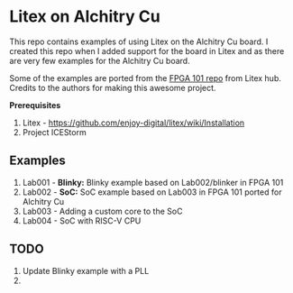 # Litex on Alchitry Cu

This repo contains examples of using Litex on the Alchitry Cu board. I created this repo when I added support for the board in Litex and as there are very few examples for the Alchitry Cu board. 

Some of the examples are ported from the [FPGA 101 repo](https://github.com/litex-hub/fpga_101.git) from Litex hub. Credits to the authors for making this awesome project.

**Prerequisites**

1. Litex - https://github.com/enjoy-digital/litex/wiki/Installation
2. Project ICEStorm

## Examples

1. Lab001 - **Blinky:** Blinky example based on Lab002/blinker in FPGA 101
2. Lab002 - **SoC:** SoC example based on Lab003 in FPGA 101 ported for Alchitry Cu
3. Lab003 - Adding a custom core to the SoC
4. Lab004 - SoC with RISC-V CPU

## TODO

1. Update Blinky example with a PLL
2. 
